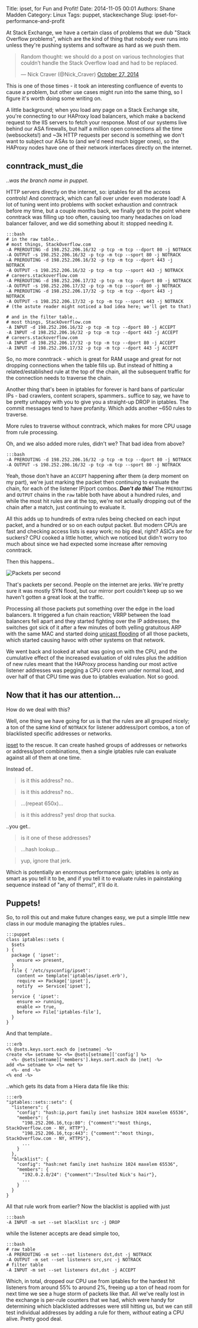 Title: ipset, for Fun and Profit!
Date: 2014-11-05 00:01
Authors: Shane Madden
Category: Linux
Tags: puppet, stackexchange
Slug: ipset-for-performance-and-profit

At Stack Exchange, we have a certain class of problems that we dub "Stack Overflow problems", which are the kind of thing that nobody ever runs into unless they're pushing systems and software as hard as we push them.

<blockquote class="twitter-tweet" lang="en"><p>Random thought: we should do a post on various technologies that couldn’t handle the Stack Overflow load and had to be replaced.</p>&mdash; Nick Craver (@Nick_Craver) <a href="https://twitter.com/Nick_Craver/status/526879547703435264">October 27, 2014</a></blockquote>
<script async src="//platform.twitter.com/widgets.js" charset="utf-8"></script>

This is one of those times - it took an interesting confluence of events to cause a problem, but other use cases might run into the same thing, so I figure it's worth doing some writing on.

A little background; when you load any page on a Stack Exchange site, you're connecting to our HAProxy load balancers, which make a backend request to the IIS servers to fetch your response.  Most of our systems live behind our ASA firewalls, but half a million open connections all the time (websockets!) and ~3k HTTP requests per second is something we don't want to subject our ASAs to (and we'd need much bigger ones), so the HAProxy nodes have one of their network interfaces directly on the internet.

conntrack_must_die
------------------

*..was the branch name in puppet.*

HTTP servers directly on the internet, so: iptables for all the access controls!  And conntrack, which can fall over under even moderate load!  A lot of tuning went into problems with socket exhaustion and conntrack before my time, but a couple months back, we finally got to the point where conntrack was filling up too often, causing too many headaches on load balancer failover, and we did something about it: stopped needing it.

    :::bash
    # in the raw table..
    # most things, StackOverflow.com
    -A PREROUTING -d 198.252.206.16/32 -p tcp -m tcp --dport 80 -j NOTRACK
    -A OUTPUT -s 198.252.206.16/32 -p tcp -m tcp --sport 80 -j NOTRACK
    -A PREROUTING -d 198.252.206.16/32 -p tcp -m tcp --dport 443 -j NOTRACK
    -A OUTPUT -s 198.252.206.16/32 -p tcp -m tcp --sport 443 -j NOTRACK
    # careers.stackoverflow.com
    -A PREROUTING -d 198.252.206.17/32 -p tcp -m tcp --dport 80 -j NOTRACK
    -A OUTPUT -s 198.252.206.17/32 -p tcp -m tcp --sport 80 -j NOTRACK
    -A PREROUTING -d 198.252.206.17/32 -p tcp -m tcp --dport 443 -j NOTRACK
    -A OUTPUT -s 198.252.206.17/32 -p tcp -m tcp --sport 443 -j NOTRACK
    # (the astute reader might noticed a bad idea here; we'll get to that)

    # and in the filter table..
    # most things, StackOverflow.com
    -A INPUT -d 198.252.206.16/32 -p tcp -m tcp --dport 80 -j ACCEPT
    -A INPUT -d 198.252.206.16/32 -p tcp -m tcp --dport 443 -j ACCEPT
    # careers.stackoverflow.com
    -A INPUT -d 198.252.206.17/32 -p tcp -m tcp --dport 80 -j ACCEPT
    -A INPUT -d 198.252.206.17/32 -p tcp -m tcp --dport 443 -j ACCEPT

So, no more conntrack - which is great for RAM usage and great for not dropping connections when the table fills up.  But instead of hitting a related/established rule at the top of the chain, all the subsequent traffic for the connection needs to traverse the chain.

Another thing that's been in iptables for forever is hard bans of particular IPs - bad crawlers, content scrapers, spammers.. suffice to say, we have to be pretty unhappy with you to give you a straight-up DROP in iptables.  The commit messages tend to have profanity.  Which adds another ~650 rules to traverse.

More rules to traverse without conntrack, which makes for more CPU usage from rule processing.

Oh, and we also added more rules, didn't we?  That bad idea from above?

    :::bash
    -A PREROUTING -d 198.252.206.16/32 -p tcp -m tcp --dport 80 -j NOTRACK
    -A OUTPUT -s 198.252.206.16/32 -p tcp -m tcp --sport 80 -j NOTRACK

Yeah, those don't have an `ACCEPT` happening after them (a derp moment on my part), we're just marking the packet then continuing to evaluate the chain, for each of the listener IP/port combos.  ***Don't do this!***  The `PREROUTING` and `OUTPUT` chains in the `raw` table both have about a hundred rules, and while the most hit rules are at the top, we're not actually dropping out of the chain after a match, just continuing to evaluate it.

All this adds up to hundreds of extra rules being checked on each input packet, and a hundred or so on each output packet.  But modern CPUs are fast and checking access lists is easy work; no big deal, right?  ASICs are for suckers?  CPU cooked a little hotter, which we noticed but didn't worry too much about since we had expected some increase after removing conntrack.

Then this happens..

![Packets per second]({filename}/images/ipset-packets-per-second.png)

That's packets per second.  People on the internet are jerks.  We're pretty sure it was mostly SYN flood, but our mirror port couldn't keep up so we haven't gotten a great look at the traffic.

Processing all those packets put something over the edge in the load balancers.  It triggered a fun chain reaction; VRRP between the load balancers fell apart and they started fighting over the IP addresses, the switches got sick of it after a few minutes of both yelling gratuitous ARP with the same MAC and started doing [unicast flooding](http://en.wikipedia.org/wiki/Unicast_flood) of all those packets, which started causing havoc with other systems on that network.

We went back and looked at what was going on with the CPU, and the cumulative effect of the increased evaluation of old rules plus the addition of new rules meant that the HAProxy process handing our most active listener addresses was pegging a CPU core even under normal load, and over half of that CPU time was due to iptables evaluation.  Not so good.

Now that it has our attention...
--------------------------------

How do we deal with this?

Well, one thing we have going for us is that the rules are all grouped nicely; a ton of the same kind of `NOTRACK` for listener address/port combos, a ton of blacklisted specific addresses or networks.

[ipset](http://ipset.netfilter.org/) to the rescue.  It can create hashed groups of addresses or networks or address/port combinations, then a single iptables rule can evaluate against all of them at one time.

Instead of..

> is it this address? no..

> is it this address? no..

> ...(repeat 650x)...

> is it this address? yes! drop that sucka.

..you get..

> is it one of these addresses?

> ...hash lookup...

> yup, ignore that jerk.

Which is potentially an enormous performance gain; iptables is only as smart as you tell it to be, and if you tell it to evaluate rules in painstaking sequence instead of "any of thems!", it'll do it.

Puppets!
--------

So, to roll this out and make future changes easy, we put a simple little new class in our module managing the iptables rules..

    :::puppet
    class iptables::sets (
      $sets
    ) {
      package { 'ipset':
        ensure => present,
      }
      file { '/etc/sysconfig/ipset':
        content => template('iptables/ipset.erb'),
        require => Package['ipset'],
        notify  => Service['ipset'],
      }
      service { 'ipset':
        ensure => running,
        enable => true,
        before => File['iptables-file'],
      }
    }

And that template..

    :::erb
    <% @sets.keys.sort.each do |setname| -%>
    create <%= setname %> <%= @sets[setname]['config'] %>
      <%- @sets[setname]['members'].keys.sort.each do |net| -%>
    add <%= setname %> <%= net %>
      <%- end -%>
    <% end -%>

..which gets its data from a Hiera data file like this:

    :::erb
    "iptables::sets::sets": {
      "listeners": {
        "config": "hash:ip,port family inet hashsize 1024 maxelem 65536",
        "members": {
          "198.252.206.16,tcp:80": {"comment":"most things, StackOverflow.com - NY, HTTP"},
          "198.252.206.16,tcp:443": {"comment":"most things, StackOverflow.com - NY, HTTPS"},
          ...
        }
      },
      "blacklist": {
        "config": "hash:net family inet hashsize 1024 maxelem 65536",
        "members": {
          "192.0.2.0/24": {"comment":"Insulted Nick's hair"},
          ...
        }
      }
    }

All that rule work from earlier?  Now the blacklist is applied with just

    :::bash
    -A INPUT -m set --set blacklist src -j DROP

while the listener accepts are dead simple too,

    :::bash
    # raw table
    -A PREROUTING -m set --set listeners dst,dst -j NOTRACK
    -A OUTPUT -m set --set listeners src,src -j NOTRACK
    # filter table
    -A INPUT -m set --set listeners dst,dst -j ACCEPT

Which, in total, dropped our CPU use from iptables for the hardest hit listeners from around 55% to around 2%, freeing up a ton of head room for next time we see a huge storm of packets like that.  All we've really lost in the exchange is per-rule counters that we had, which were handy for determining which blacklisted addresses were still hitting us, but we can still test individual addresses by adding a rule for them, *without* eating a CPU alive.  Pretty good deal.
